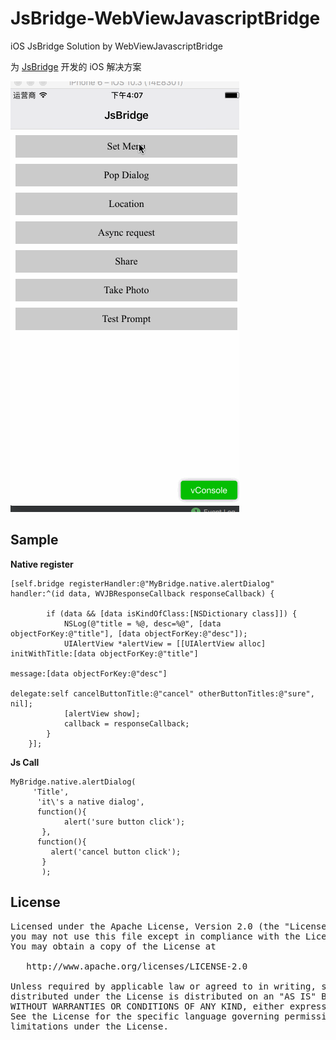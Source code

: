 # JsBridge-WebViewJavascriptBridge
iOS JsBridge Solution by WebViewJavascriptBridge

为 [JsBridge](https://github.com/pengwei1024/JsBridge) 开发的 iOS 解决方案

![](./screenshot.gif)

## Sample
**Native register**

```
[self.bridge registerHandler:@"MyBridge.native.alertDialog" handler:^(id data, WVJBResponseCallback responseCallback) {

        if (data && [data isKindOfClass:[NSDictionary class]]) {
            NSLog(@"title = %@, desc=%@", [data objectForKey:@"title"], [data objectForKey:@"desc"]);
            UIAlertView *alertView = [[UIAlertView alloc] initWithTitle:[data objectForKey:@"title"]
                                                                message:[data objectForKey:@"desc"]
                                                               delegate:self cancelButtonTitle:@"cancel" otherButtonTitles:@"sure", nil];
            [alertView show];
            callback = responseCallback;
        }
    }];
```
**Js Call**

```
MyBridge.native.alertDialog(
     'Title',
      'it\'s a native dialog',
      function(){
            alert('sure button click');
       },
      function(){
         alert('cancel button click');
       }
       );
```

## License
<pre>
Licensed under the Apache License, Version 2.0 (the "License");
you may not use this file except in compliance with the License.
You may obtain a copy of the License at

   http://www.apache.org/licenses/LICENSE-2.0

Unless required by applicable law or agreed to in writing, software
distributed under the License is distributed on an "AS IS" BASIS,
WITHOUT WARRANTIES OR CONDITIONS OF ANY KIND, either express or implied.
See the License for the specific language governing permissions and
limitations under the License.
</pre>

